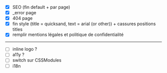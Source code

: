 - [x] SEO (fin default + par page)
- [x] _error page
- [x] 404 page
- [x] fin style (title = quicksand, text = arial (or other)) + cassures positions titles
- [x] remplir mentions légales et politique de confidentialité

----

- [ ] inline logo ?
- [ ] a11y ?
- [ ] switch sur CSSModules
- [ ] i18n
